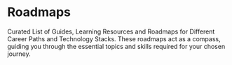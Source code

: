 # Roadmaps

Curated List of Guides, Learning Resources and Roadmaps for Different Career Paths and Technology Stacks. These roadmaps act as a compass, guiding you through the essential topics and skills required for your chosen journey.